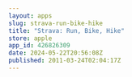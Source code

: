 ```yaml
---
layout: apps
slug: strava-run-bike-hike
title: "Strava: Run, Bike, Hike"
store: apple
app_id: 426826309
date: 2024-05-22T20:56:08Z
published: 2011-03-24T02:04:17Z
---
```

